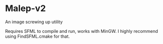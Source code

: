 # Malep-v2
An image screwing up utility

Requires SFML to compile and run, works with MinGW. I highly recommend using FindSFML.cmake for that.
